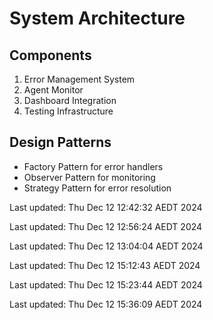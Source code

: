 # System Architecture

## Components
1. Error Management System
2. Agent Monitor
3. Dashboard Integration
4. Testing Infrastructure

## Design Patterns
- Factory Pattern for error handlers
- Observer Pattern for monitoring
- Strategy Pattern for error resolution


Last updated: Thu Dec 12 12:42:32 AEDT 2024


Last updated: Thu Dec 12 12:56:24 AEDT 2024


Last updated: Thu Dec 12 13:04:04 AEDT 2024


Last updated: Thu Dec 12 15:12:43 AEDT 2024


Last updated: Thu Dec 12 15:23:44 AEDT 2024


Last updated: Thu Dec 12 15:36:09 AEDT 2024
